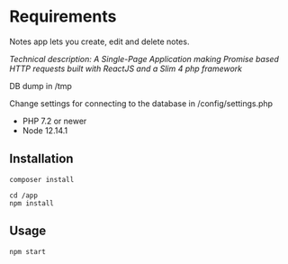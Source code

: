 # Requirements

Notes app lets you create, edit and delete notes.

*Technical description: A Single-Page Application making Promise based HTTP requests built with ReactJS and a Slim 4 php framework*

DB dump in /tmp

Change settings for connecting to the database in /config/settings.php

 - PHP 7.2 or newer
 - Node 12.14.1

## Installation
    composer install

    cd /app
    npm install

## Usage
    npm start
